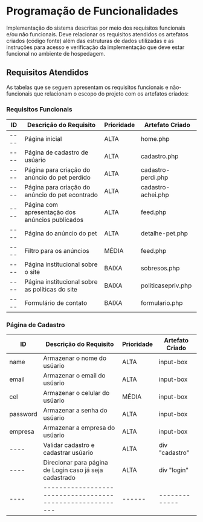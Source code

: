# Programação de Funcionalidades

Implementação do sistema descritas por meio dos requisitos funcionais e/ou não funcionais. Deve relacionar os requisitos atendidos os artefatos criados (código fonte) além das estruturas de dados utilizadas e as instruções para acesso e verificação da implementação que deve estar funcional no ambiente de hospedagem.

## Requisitos Atendidos

As tabelas que se seguem apresentam os requisitos funcionais e não-funcionais que relacionam o escopo do projeto com os artefatos criados:

### Requisitos Funcionais

|ID    | Descrição do Requisito | Prioridade | Artefato Criado |
|------|------------------------|------------|-----------------|
|----| Página inicial | ALTA | home.php |
|----| Página de cadastro de usúario | ALTA | cadastro.php |
|----| Página para criação do anúncio do pet perdido | ALTA | cadastro-perdi.php |
|----| Página para criação do anúncio do pet econtrado | ALTA | cadastro-achei.php |
|----| Página com apresentação dos anúncios publicados | ALTA | feed.php |
|----| Página do anúncio do pet | ALTA | detalhe-pet.php |
|----| Filtro para os anúncios | MÉDIA | feed.php |
|----| Página institucional sobre o site | BAIXA | sobresos.php |
|----| Página institucional sobre as políticas do site | BAIXA | politicasepriv.php |
|----| Formulário de contato | BAIXA | formulario.php |

### Página de Cadastro

|ID    | Descrição do Requisito | Prioridade | Artefato Criado |
|------|------------------------|------------|-----------------|
| name | Armazenar o nome do usúario | ALTA | input-box |
| email | Armazenar o email do usúario | ALTA | input-box |
| cel | Armazenar o celular do usúario | MÉDIA | input-box |
| password | Armazenar a senha do usúario | ALTA | input-box |
| empresa | Armazenar a empresa do usúario | ALTA | input-box |
|----| Validar cadastro e cadastrar usúario | ALTA | div "cadastro" |
|----| Direcionar para página de Login caso já seja cadastrado | ALTA | div "login" |
|----|---------------------------------------------------------|------|-------------|
